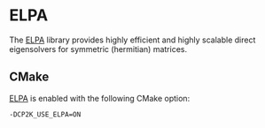 # ELPA

The [ELPA] library provides highly efficient and highly scalable direct eigensolvers for symmetric
(hermitian) matrices.

## CMake

[ELPA] is enabled with the following CMake option:

```bash
-DCP2K_USE_ELPA=ON
```

[elpa]: https://elpa.mpcdf.mpg.de/
